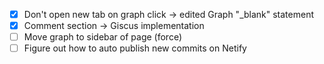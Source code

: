 - [x] Don't open new tab on graph click -> edited Graph  "_blank" statement
- [x] Comment section -> Giscus implementation
- [ ] Move graph to sidebar of page (force)
- [ ] Figure out how to auto publish new commits on Netify